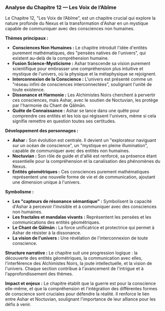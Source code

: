 ### Analyse du Chapitre 12 — Les Voix de l’Abîme

Le Chapitre 12, "Les Voix de l’Abîme", est un chapitre crucial qui explore la nature profonde du Nexus et la transformation d'Ashar en un mystique capable de communiquer avec des consciences non humaines.

**Thèmes principaux :**
*   **Consciences Non Humaines :** Le chapitre introduit l'idée d'entités purement mathématiques, des "pensées natives de l'univers", qui existent au-delà de la compréhension humaine.
*   **Fusion Science-Mysticisme :** Ashar transcende sa vision purement scientifique pour embrasser une compréhension plus intuitive et mystique de l'univers, où la physique et la métaphysique se rejoignent.
*   **Interconnexion de la Conscience :** L'univers est présenté comme un "réseau infini de consciences interconnectées", soulignant l'unité de toute existence.
*   **Dissonance et Harmonie :** Les Alchimistes Noirs cherchent à pervertir ces consciences, mais Ashar, avec le soutien de Noctuvian, les protège par l'harmonie du Chant de Qālmān.
*   **Quête de Connaissance :** Ashar se lance dans une quête pour comprendre ces entités et les lois qui régissent l'univers, même si cela signifie remettre en question toutes ses certitudes.

**Développement des personnages :**
*   **Ashar :** Son évolution est centrale. Il devient un "explorateur naviguant sur un océan de conscience", un "mystique en pleine illumination", capable de communiquer avec des entités non humaines.
*   **Noctuvian :** Son rôle de guide et d'allié est renforcé, sa présence étant essentielle pour la compréhension et la canalisation des phénomènes du Nexus.
*   **Entités géométriques :** Ces consciences purement mathématiques représentent une nouvelle forme de vie et de communication, ajoutant une dimension unique à l'univers.

**Symbolisme :**
*   **Les "capteurs de résonance sémantique" :** Symbolisent la capacité d'Ashar à percevoir l'invisible et à communiquer avec des consciences non humaines.
*   **Les fractales et mandalas vivants :** Représentent les pensées et les communications des entités géométriques.
*   **Le Chant de Qālmān :** La force unificatrice et protectrice qui permet à Ashar de résister à la dissonance.
*   **La vision de l'univers :** Une révélation de l'interconnexion de toute conscience.

**Structure narrative :**
Le chapitre suit une progression logique : la découverte des entités géométriques, la communication avec elles, l'interférence des Alchimistes Noirs, la joute intellectuelle, et la vision de l'univers. Chaque section contribue à l'avancement de l'intrigue et à l'approfondissement des thèmes.

**Impact et enjeux :**
Le chapitre établit que la guerre est pour la conscience elle-même, et que la compréhension et l'intégration des différentes formes de conscience sont cruciales pour défendre la réalité. Il renforce le lien entre Ashar et Noctuvian, soulignant l'importance de leur alliance pour les défis à venir.